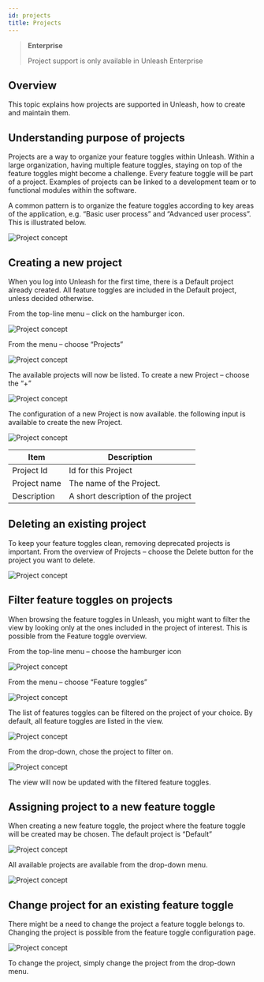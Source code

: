 ```yaml
---
id: projects
title: Projects
---
```


> **Enterprise**
>
> Project support is only available in Unleash Enterprise

## Overview
This topic explains how projects are supported in Unleash, how to create and maintain them.

## Understanding purpose of projects
Projects are a way to organize your feature toggles within Unleash. Within a large organization, having multiple feature toggles, staying on top of the feature toggles might become a challenge. Every feature toggle will be part of a project. Examples of projects can be linked to a development team or to functional modules within the software. 

A common pattern is to organize the feature toggles according to key areas of the application, e.g. “Basic user process” and “Advanced user process”. This is illustrated below.

![Project concept](../assets/project_concept.png)

## Creating a new project
When you log into Unleash for the first time, there is a Default project already created. All feature toggles are included in the Default project, unless decided otherwise.

From the top-line menu – click on the hamburger icon.

![Project concept](../assets/create_project1.png)

From the menu – choose “Projects”

![Project concept](../assets/create_project2.png)

The available projects will now be listed.
To create a new Project – choose the “+”

![Project concept](../assets/create_project3.png)

The configuration of a new Project is now available. the following input is available to create the new Project.

![Project concept](../assets/create_project4.png)

| Item     | Description |
| ----------- | ----------- |
| Project Id     | Id for this Project      |
| Project name   | The name of the Project.       |
| Description   | A short description of the project       |

## Deleting an existing project
To keep your feature toggles clean, removing deprecated projects is important. From the overview of Projects – choose the Delete button for the project you want to delete.

![Project concept](../assets/project_delete.png)

## Filter feature toggles on projects
When browsing the feature toggles in Unleash, you might want to filter the view by looking only at the ones included in the project of interest. This is possible from the Feature toggle overview.

From the top-line menu – choose the hamburger icon

![Project concept](../assets/project_filter.png)

From the menu – choose “Feature toggles”

![Project concept](../assets/project_filter2.png)

The list of features toggles can be filtered on the project of your choice. By default, all feature toggles are listed in the view.

![Project concept](../assets/project_filter3.png)

From the drop-down, chose the project to filter on.

![Project concept](../assets/project_filter4.png)

The view will now be updated with the filtered feature toggles.

## Assigning project to a new feature toggle
When creating a new feature toggle, the project where the feature toggle will be created may be chosen. The default project is “Default”

![Project concept](../assets/project_filter5.png)

All available projects are available from the drop-down menu. 

![Project concept](../assets/project_filter6.png)

## Change project for an existing feature toggle
There might be a need to change the project a feature toggle belongs to. Changing the project is possible from the feature toggle configuration page.

![Project concept](../assets/project_define2.png)

To change the project, simply change the project from the drop-down menu.
